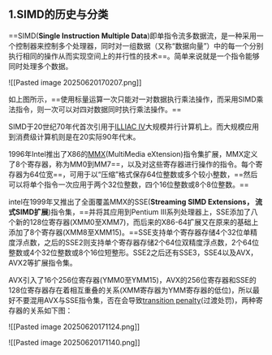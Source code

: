 ## **1.SIMD的历史与分类**

==SIMD(**Single Instruction Multiple Data**)即单指令流多数据流，是一种采用一个控制器来控制多个处理器，同时对一组数据（又称“数据向量”）中的每一个分别执行相同的操作从而实现空间上的并行性的技术==。简单来说就是一个指令能够同时处理多个数据。

![[Pasted image 20250620170207.png]]

如上图所示，==使用标量运算一次只能对一对数据执行乘法操作，而采用SIMD乘法指令，则一次可以对四对数据同时执行乘法操作。==

SIMD于20世纪70年代首次引用于[ILLIAC IV](https://zhida.zhihu.com/search?content_id=100424657&content_type=Article&match_order=1&q=ILLIAC+IV&zhida_source=entity)大规模并行计算机上。而大规模应用到消费级计算机则是在20实际90年代末。

1996年Intel推出了X86的[MMX](https://zhida.zhihu.com/search?content_id=100424657&content_type=Article&match_order=1&q=MMX&zhida_source=entity)(MultiMedia eXtension)指令集扩展，MMX定义了8个寄存器，称为MM0到MM7==，以及对这些寄存器进行操作的指令。每个寄存器为64位宽==，可用于以“压缩”格式保存64位整数或多个较小整数，==然后可以将单个指令一次应用于两个32位整数，四个16位整数或8个8位整数。==

intel在1999年又推出了全面覆盖MMX的SSE(**Streaming SIMD Extensions， 流式SIMD扩展**)指令集，==并将其应用到Pentium III系列处理器上，SSE添加了八个新的128位寄存器(XMM0至XMM7)，而后来的X86-64扩展又在原来的基础上添加了8个寄存器(XMM8至XMM15)。==SSE支持单个寄存器存储4个32位单精度浮点数，之后的SSE2则支持单个寄存器存储2个64位双精度浮点数，2个64位整数或4个32位整数或8个16位短整形。SSE2之后还有SSE3，SSE4以及AVX，AVX2等扩展指令集。

AVX引入了16个256位寄存器(YMM0至YMM15)，AVX的256位寄存器和SSE的128位寄存器存在着相互重叠的关系(XMM寄存器为YMM寄存器的低位)，所以最好不要混用AVX与SSE指令集，否在会导致[transition penalty](https://link.zhihu.com/?target=https%3A//software.intel.com/en-us/articles/avoiding-avx-sse-transition-penalties)(过渡处罚)，两种寄存器的关系如下图：

![[Pasted image 20250620171124.png]]

![[Pasted image 20250620171140.png]]